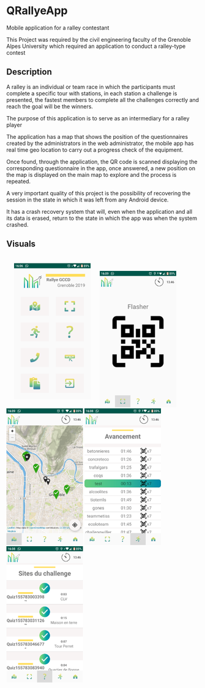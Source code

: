 # QRallyeApp
Mobile application for a ralley contestant

This Project was required by the civil engineering faculty of the Grenoble Alpes University which required an application to conduct a ralley-type contest
## Description
A ralley is an individual or team race in which the participants must complete a specific tour with stations, in each station a challenge is presented, the fastest members to complete all the challenges correctly and reach the goal will be the winners.

The purpose of this application is to serve as an intermediary for a ralley player

The application has a map that shows the position of the questionnaires created by the administrators in the web administrator, the mobile app has real time geo location  to carry out a progress check of the equipment.

Once found, through the application, the QR code is scanned displaying the corresponding questionnaire in the app, once answered, a new position on the map is displayed on the main map to explore and the process is repeated.

A very important quality of this project is the possibility of recovering the session in the state in which it was left from any Android device.

It has a crash recovery system that will, even when the application and all its data is erased, return to the state in which the app was when the system crashed. 


 ## Visuals
<div>
<img src="/docImgs/menu.png" alt="menu" style="margin: 20px;" width="200"/>
<img src="/docImgs/QR.png" alt="qr" width="200"/>
<img src="/docImgs/map.png" alt="map" width="200"/>
<img src="/docImgs/teams.png" alt="teams" width="200"/>
<img src="/docImgs/progress.png" alt="progress" width="200"/>
</div>
